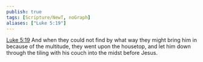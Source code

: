 ```yaml
---
publish: true
tags: [Scripture/NewT, noGraph]
aliases: ["Luke 5:19"]
---
```

[Luke 5:19](https://churchofjesuschrist.org/study/scriptures/nt/luke/5?lang=eng&id=p19#p19) And when they could not find by what way they might bring him in because of the multitude, they went upon the housetop, and let him down through the tiling with his couch into the midst before Jesus.

